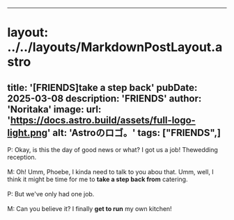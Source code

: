 
---
# layout: ../../layouts/MarkdownPostLayout.astro
title: '[FRIENDS]take a step back'
pubDate: 2025-03-08
description: 'FRIENDS'
author: 'Noritaka'
image:
    url: 'https://docs.astro.build/assets/full-logo-light.png'
    alt: 'Astroのロゴ。'
tags: ["FRIENDS",]
---

P: Okay, is this the day of good news or what? I got us a job! Thewedding reception.<br>
<br>
M: Oh! Umm, Phoebe, I kinda need to talk to you abou that. Umm, well, I think it might be time for me to **take a step back from** catering.<br>
<br>
P: But we've only had one job.<br>
<br>
M: Can you believe it? I finally **get to run** my own kitchen!
<br>
<br>
